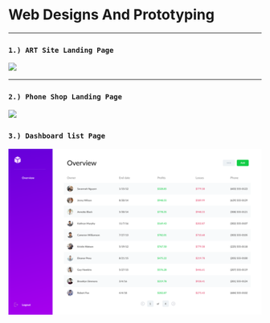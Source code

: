 # Web Designs And Prototyping
---

### `1.) ART Site Landing Page`
<kbd><img src="LandingPage.png"></kbd>

---

### `2.) Phone Shop Landing Page`
<kbd><img src="PhoneStore.png"></kbd>

### `3.) Dashboard list Page`
<kbd><img src="Dashboard.png"></kbd>

